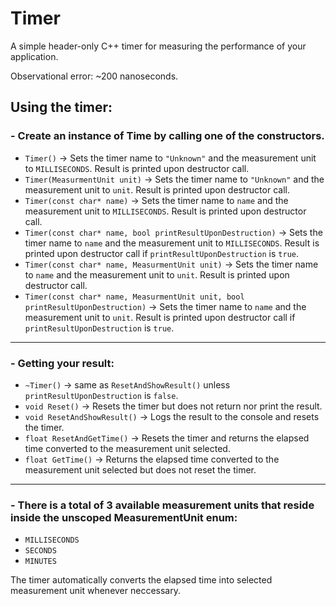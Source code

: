 # Timer
A simple header-only C++ timer for measuring the performance of your application.

Observational error: ~200 nanoseconds.

## Using the timer:
### - Create an instance of Time by calling one of the constructors.
- `Timer()` -> Sets the timer name to `"Unknown"` and the measurement unit to `MILLISECONDS`. Result is printed upon destructor call.
- `Timer(MeasurmentUnit unit)` -> Sets the timer name to `"Unknown"` and the measurement unit to `unit`. Result is printed upon destructor call.
- `Timer(const char* name)` -> Sets the timer name to `name` and the measurement unit to `MILLISECONDS`. Result is printed upon destructor call.
- `Timer(const char* name, bool printResultUponDestruction)` -> Sets the timer name to `name` and the measurement unit to `MILLISECONDS`. Result is printed upon destructor call if `printResultUponDestruction` is `true`.
- `Timer(const char* name, MeasurmentUnit unit)` -> Sets the timer name to `name` and the measurement unit to `unit`. Result is printed upon destructor call.
- `Timer(const char* name, MeasurmentUnit unit, bool printResultUponDestruction)` -> Sets the timer name to `name` and the measurement unit to `unit`. Result is printed upon destructor call if `printResultUponDestruction` is `true`.
---
### - Getting your result:
- `~Timer()` -> same as `ResetAndShowResult()` unless `printResultUponDestruction` is `false`.
- `void Reset()` -> Resets the timer but does not return nor print the result.
- `void ResetAndShowResult()` -> Logs the result to the console and resets the timer.
- `float ResetAndGetTime()` -> Resets the timer and returns the elapsed time converted to the measurement unit selected.
- `float GetTime()` -> Returns the elapsed time converted to the measurement unit selected but does not reset the timer.
---
### - There is a total of 3 available measurement units that reside inside the unscoped MeasurementUnit enum:
- `MILLISECONDS`
- `SECONDS`
- `MINUTES`

The timer automatically converts the elapsed time into selected measurement unit whenever neccessary.

